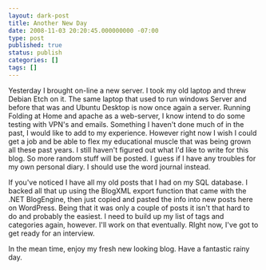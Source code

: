 ```yaml
---
layout: dark-post
title: Another New Day
date: 2008-11-03 20:20:45.000000000 -07:00
type: post
published: true
status: publish
categories: []
tags: []
---
```

Yesterday I brought on-line a new server.  I took my old laptop and threw Debian Etch on it.  The same laptop that used to run windows Server and before that was and Ubuntu Desktop is now once again a server.  Running Folding at Home and apache as a web-server, I know intend to do some testing with VPN's and emails.  Something I haven't done much of in the past, I would like to add to my experience.  However right now I wish I could get a job and be able to flex my educational muscle that was being grown all these past years.  I still haven't figured out what I'd like to write for this blog.  So more random stuff will be posted.  I guess if I have any troubles for my own personal diary.  I should use the word journal instead.

If you've noticed I have all my old posts that I had on my SQL database.  I backed all that up using the BlogXML export function that came with the .NET BlogEngine, then just copied and pasted the info into new posts here on WordPress.  Being that it was only a couple of posts it isn't that hard to do and probably the easiest.  I need to build up my list of tags and categories again, however.  I'll work on that eventually.  RIght now, I've got to get ready for an interview.

In the mean time, enjoy my fresh new looking blog.  Have a fantastic rainy day.

